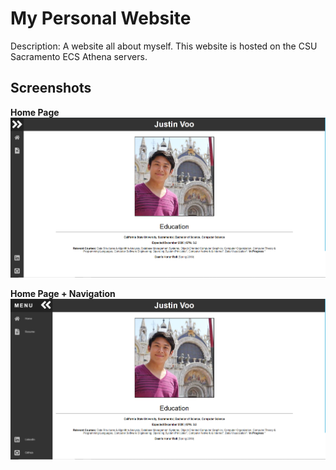 # My Personal Website
Description: A website all about myself. This website is hosted on the CSU Sacramento ECS Athena servers.

## Screenshots
<b>Home Page</b><br>
![Image of home page](https://github.com/Voozio/Images/blob/master/Athena/home.png?raw=true)

<b>Home Page + Navigation</b><br>
![Image of home page menu](https://github.com/Voozio/Images/blob/master/Athena/home_menu.png?raw=true)

